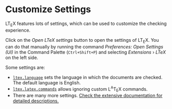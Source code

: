 # Customize Settings

LT<sub>E</sub>X features lots of settings, which can be used to customize the checking experience.

Click on the *Open LTeX settings* button to open the settings of LT<sub>E</sub>X. You can do that manually by running the command *Preferences: Open Settings (UI)* in the Command Palette (`Ctrl+Shift+P`) and selecting *Extensions* &#x203a; *LTeX* on the left side.

Some settings are:

- [`ltex.language`](https://ltex-plus.github.io/ltex-plus/settings.html#ltexlanguage) sets the language in which the documents are checked. The default language is English.
- [`ltex.latex.commands`](https://ltex-plus.github.io/ltex-plus/settings.html#ltexlatexcommands) allows ignoring custom L<sup>A</sup>T<sub>E</sub>X commands.
- There are many more settings. [Check the extensive documentation for detailed descriptions.](https://ltex-plus.github.io/ltex-plus/settings.html)
